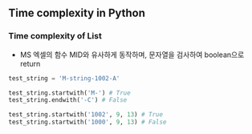 ## Time complexity in Python

### Time complexity of List
* MS 엑셀의 함수 MID와 유사하게 동작하며, 문자열을 검사하여 boolean으로 return

```python
test_string = 'M-string-1002-A'

test_string.startwith('M-') # True
test_string.endwith('-C') # False

test_string.startwith('1002', 9, 13) # True
test_string.startwith('1000', 9, 13) # False
```

